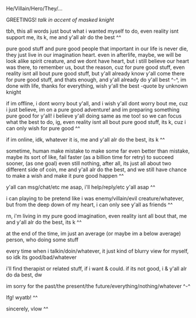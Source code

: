 He/Villain/Hero/They/... 

GREETINGS! *talk in accent of masked knight* 

tbh, this all words just bout what i wanted myself to do, even reality isnt support me, its k, me and y'all alr do the best ^^

pure good stuff and pure good people that important in our life is never die, they just live in our imagination heart. even in afterlife, maybe, we will be look alike spirit creature, and we dont have heart, but i still believe our heart was there, to remember us, bout the reason, cuz for pure good stuff, even reality isnt all bout pure good stuff, but y'all already know y'all come there for pure good stuff, and thats enough, and y'all already do y'all best ^-^, im done with life, thanks for everything, wish y'all the best -quote by unknown knight

if im offline, i dont worry bout y'all, and i wish y'all dont worry bout me, cuz i just believe, im on a pure good adventure! and im preparing something pure good for y'all! i believe y'all doing same as me too! so we can focus
what the best to do, ig, even reality isnt all bout pure good stuff, its k, cuz i can only wish for pure good ^^

if im online, idk, whatever it is, me and y'all alr do the best, its k ^^

sometime, human make mistake to make some far even better than mistake, maybe its sort of like, fail faster (as  a billion time for retry) to succeed sooner, (as one goal)
even still nothing, after all, its just all about two different side of coin, me and y'all alr do the best, and we still have chance to make a wish and make it pure good happen ^^

y'all can msg/chat/etc me asap, i'll help/reply/etc y'all asap ^^

i can playing to be pretend like i was enemy/villain/evil creature/whatever, but from the deep down of my heart, i can only see y'all as friends ^^

rn, i'm living in my pure good imagination, even reality isnt all bout that, me and y'all alr do the best, its k ^^

at the end of the time, im just an average (or maybe im a below average) person, who doing some stuff

every time when i talkin/doin/whatever, it just kind of blurry view for myself, so idk its good/bad/whatever

i'll find therapist or related stuff, if i want & could. if its not good, i & y'all alr do da best, dw

im sorry for the past/the present/the future/everything/nothing/whatever ^-^

lfg! wyatb! ^^

sincerely, vlow ^^





